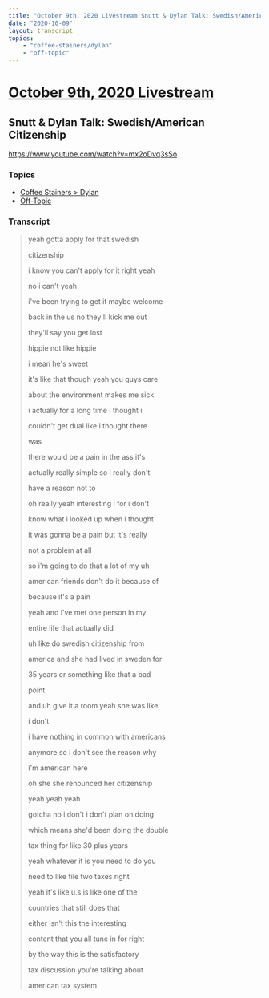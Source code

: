 ```yaml
---
title: "October 9th, 2020 Livestream Snutt & Dylan Talk: Swedish/American Citizenship"
date: "2020-10-09"
layout: transcript
topics:
    - "coffee-stainers/dylan"
    - "off-topic"
---
```

# [October 9th, 2020 Livestream](../2020-10-09.md)
## Snutt & Dylan Talk: Swedish/American Citizenship
https://www.youtube.com/watch?v=mx2oDvq3sSo

### Topics
* [Coffee Stainers > Dylan](../topics/coffee-stainers/dylan.md)
* [Off-Topic](../topics/off-topic.md)

### Transcript

> yeah gotta apply for that swedish
>
> citizenship
>
> i know you can't apply for it right yeah
>
> no i can't yeah
>
> i've been trying to get it maybe welcome
>
> back in the us no they'll kick me out
>
> they'll say you get lost
>
> hippie not like hippie
>
> i mean he's sweet
>
> it's like that though yeah you guys care
>
> about the environment makes me sick
>
> i actually for a long time i thought i
>
> couldn't get dual like i thought there
>
> was
>
> there would be a pain in the ass it's
>
> actually really simple so i really don't
>
> have a reason not to
>
> oh really yeah interesting i for i don't
>
> know what i looked up when i thought
>
> it was gonna be a pain but it's really
>
> not a problem at all
>
> so i'm going to do that a lot of my uh
>
> american friends don't do it because of
>
> because it's a pain
>
> yeah and i've met one person in my
>
> entire life that actually did
>
> uh like do swedish citizenship from
>
> america and she had lived in sweden for
>
> 35 years or something like that a bad
>
> point
>
> and uh give it a room yeah she was like
>
> i don't
>
> i have nothing in common with americans
>
> anymore so i don't see the reason why
>
> i'm american here
>
> oh she she renounced her citizenship
>
> yeah yeah yeah
>
> gotcha no i don't i don't plan on doing
>
> which means she'd been doing the double
>
> tax thing for like 30 plus years
>
> yeah whatever it is you need to do you
>
> need to like file two taxes right
>
> yeah it's like u.s is like one of the
>
> countries that still does that
>
> either isn't this the interesting
>
> content that you all tune in for right
>
> by the way this is the satisfactory
>
> tax discussion you're talking about
>
> american tax system
